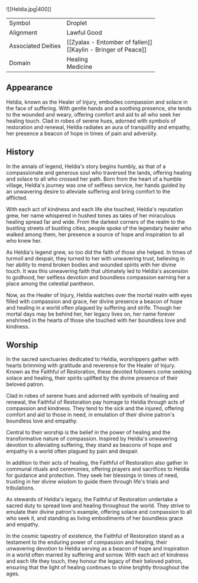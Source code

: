 ![[Heldia.jpg|400]]

|                    |                                                                  |
| ------------------ | ---------------------------------------------------------------- |
| Symbol             | Droplet                                                          |
| Alignment          | Lawful Good                                                      |
| Associated Deities | [[Zyalax - Entomber of fallen]]<br>[[Kaylin - Bringer of Peace]] |
| Domain             | Healing<br>Medicine                                              |

## Appearance

Heldia, known as the Healer of Injury, embodies compassion and solace in the face of suffering. With gentle hands and a soothing presence, she tends to the wounded and weary, offering comfort and aid to all who seek her healing touch. Clad in robes of serene hues, adorned with symbols of restoration and renewal, Heldia radiates an aura of tranquillity and empathy, her presence a beacon of hope in times of pain and adversity.

## History

  
In the annals of legend, Heldia's story begins humbly, as that of a compassionate and generous soul who traversed the lands, offering healing and solace to all who crossed her path. Born from the heart of a humble village, Heldia's journey was one of selfless service, her hands guided by an unwavering desire to alleviate suffering and bring comfort to the afflicted.

With each act of kindness and each life she touched, Heldia's reputation grew, her name whispered in hushed tones as tales of her miraculous healing spread far and wide. From the darkest corners of the realm to the bustling streets of bustling cities, people spoke of the legendary healer who walked among them, her presence a source of hope and inspiration to all who knew her.

As Heldia's legend grew, so too did the faith of those she helped. In times of turmoil and despair, they turned to her with unwavering trust, believing in her ability to mend broken bodies and wounded spirits with her divine touch. It was this unwavering faith that ultimately led to Heldia's ascension to godhood, her selfless devotion and boundless compassion earning her a place among the celestial pantheon.

Now, as the Healer of Injury, Heldia watches over the mortal realm with eyes filled with compassion and grace, her divine presence a beacon of hope and healing in a world often plagued by suffering and strife. Though her mortal days may be behind her, her legacy lives on, her name forever enshrined in the hearts of those she touched with her boundless love and kindness.

## Worship

In the sacred sanctuaries dedicated to Heldia, worshippers gather with hearts brimming with gratitude and reverence for the Healer of Injury. Known as the Faithful of Restoration, these devoted followers come seeking solace and healing, their spirits uplifted by the divine presence of their beloved patron.

Clad in robes of serene hues and adorned with symbols of healing and renewal, the Faithful of Restoration pay homage to Heldia through acts of compassion and kindness. They tend to the sick and the injured, offering comfort and aid to those in need, in emulation of their divine patron's boundless love and empathy.

Central to their worship is the belief in the power of healing and the transformative nature of compassion. Inspired by Heldia's unwavering devotion to alleviating suffering, they stand as beacons of hope and empathy in a world often plagued by pain and despair.

In addition to their acts of healing, the Faithful of Restoration also gather in communal rituals and ceremonies, offering prayers and sacrifices to Heldia for guidance and protection. They seek her blessings in times of need, trusting in her divine wisdom to guide them through life's trials and tribulations.

As stewards of Heldia's legacy, the Faithful of Restoration undertake a sacred duty to spread love and healing throughout the world. They strive to emulate their divine patron's example, offering solace and compassion to all who seek it, and standing as living embodiments of her boundless grace and empathy.

In the cosmic tapestry of existence, the Faithful of Restoration stand as a testament to the enduring power of compassion and healing, their unwavering devotion to Heldia serving as a beacon of hope and inspiration in a world often marred by suffering and sorrow. With each act of kindness and each life they touch, they honour the legacy of their beloved patron, ensuring that the light of healing continues to shine brightly throughout the ages.